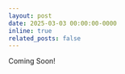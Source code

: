 ```yaml
---
layout: post
date: 2025-03-03 00:00:00-0000
inline: true
related_posts: false
---
```


Coming Soon!
